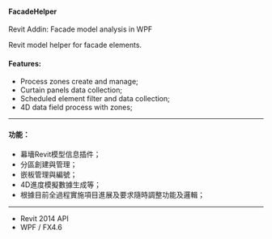 #### FacadeHelper
Revit Addin: Facade model analysis in WPF

Revit model helper for facade elements. 

#### Features:
+ Process zones create and manage;
+ Curtain panels data collection;
+ Scheduled element filter and data collection;
+ 4D data field process with zones;

---
#### 功能：
+ 幕墻Revit模型信息插件；
+ 分區創建與管理；
+ 嵌板管理與編號；
+ 4D進度模擬數據生成等；
+ 根據目前全過程實施項目進展及要求隨時調整功能及邏輯；

---
- Revit 2014 API
- WPF / FX4.6
